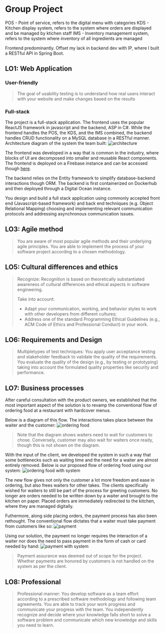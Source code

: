 # Group Project

POS - Point of service, refers to the digital menu with categories
KDS - Kitchen display system, refers to the system where orders are displayed and be managed by ktichen staff
IMS - Inventory management system, refers to the system where inventory of all ingredients are managed   

Frontend predominantly. Offset my lack in backend dev with IP, where I built a RESTful API in Spring Boot.

## LO1: Web Application

### User-friendly
> The goal of usability testing is to understand how real users interact with your website and make changes based on the results

### Full-stack
The project is a full-stack application. The frontend uses the popular ReactJS framework in javascript and the backend, ASP in C#. While the frontend handles the POS, the KDS, and the IMS combined, the backend handles CRUD functionality on a MySQL database in a RESTful manner. Architecture diagram of the system the team built:
![architecture](https://i.imgur.com/RQ64cmJ.png)

The frontend was developed in a way that is common in the industry, where blocks of UI are decomposed into smaller and reusable React components. The frontend is deployed on a Firebase instance and can be accessed though [here](https://hummus.tycho.dev/).

The backend relies on the Entity framework to simplify database-backend interactions though ORM. The backend is first containerized on Dockerhub and then deployed through a Digital Ocean instance.

You design and build a full stack application using commonly accepted front end (Javascript-based framework) and back end techniques (e.g. Object Relational Mapping) choosing and implementing relevant communication protocols and addressing asynchronous communication issues.

## LO3: Agile method
> You are aware of most popular agile methods and their underlying agile principles. You are able to implement the process of your software project according to a chosen methodology.

## LO5: Cultural differences and ethics
> Recognize:  Recognition is based on theoretically substantiated awareness of cultural differences and ethical aspects in software engineering.
> 
> Take into account:
> - Adapt your communication, working, and behavior styles to work with other developers from different cultures; 
> - Address one of the standard Programming Ethical Guidelines (e.g., ACM Code of Ethics and Professional Conduct) in your work. 

## LO6: Requirements and Design
> Multipletypes of test techniques: You apply user acceptance testing and stakeholder feedback to validate the quality of the requirements. You evaluate the quality of the design (e.g., by testing or prototyping) taking into account the formulated quality properties like security and performance.

## LO7: Business processes
After careful consultation with the product owners, we established that the most important aspect of the solution is to revamp the conventional flow of ordering food at a restaurant with hardcover menus.

Below is a diagram of this flow. The interactions takes place between the waiter and the customer:
![ordering food](https://i.imgur.com/4RyGduE.jpg)
> Note that the diagram shows waiters need to wait for customers to chose. Conversely, customer may also wait for waiters once ready, though this is not shown on the diagram.

With the input of the client, we developed the system in such a way that some bottlenecks such as waiting time and the need for a waiter are almost entirely removed. Below is our proposed flow of ordering food using our system:
![ordering food with system](https://i.imgur.com/ROW0Dr3.jpg)

The new flow gives not only the customer a lot more freedom and ease in ordering, but also frees waiters for other takes. The clients specifically wished for waiters to still be part of the process for greeting customers. No longer are orders needed to be written down by a waiter and brought to the kitchen on paper. Placed orders are immediately redirected to the kitchen, where they are managed digitally.

Futhermore, along side placing orders, the payment process has also been rethought. The conventional flow dictates that a waiter must take payment from customers like so:
![payment](https://i.imgur.com/sjIy4Yy.jpg)

Using our solution, the payment no longer requires the interaction of a waiter nor does the need to pass payment in the form of cash or card needed by hand:
![payment with system](https://i.imgur.com/JrTml8E.jpg)
> Payment assurance was deemed out of scope for the project. Whether payments are honored by customers is not handled on the system as per the client. 

## LO8: Professional
> Professional manner:
You develop software as a team effort according to a prescribed software methodology and following team agreements. You are able to track your work progress and communicate your progress with the team.
You  independently recognize and decide where your knowledge falls short to solve a software problem and  communicate which new knowledge and skills you need to learn.
